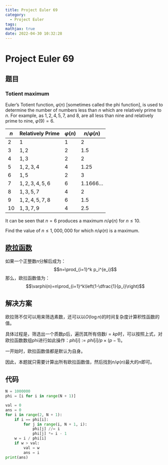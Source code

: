 ```yaml
---
title: Project Euler 69
category:
  - Project Euler
tags:
mathjax: true
date: 2022-04-30 10:32:28
---
```


<escape><!-- more --></escape>

# Project Euler 69

## 题目

### Totient maximum

Euler’s Totient function, $\varphi(n)$ [sometimes called the phi function], is used to determine the number of numbers less than $n$ which are relatively prime to $n$. For example, as $1, 2, 4, 5, 7,$ and $8$, are all less than nine and relatively prime to nine, $\varphi(9)=6$.

|$n$|Relatively Prime|$\varphi(n)$|$n/\varphi(n)$|
|-|-|-|-|
|$2$|$1$|$1$|$2$|
|$3$|$1,2$|$2$|$1.5$|
|$4$|$1,3$|$2$|$2$|
|$5$|$1,2,3,4$|$4$|$1.25$|
|$6$|$1,5$|$2$|$3$|
|$7$|$1,2,3,4,5,6$|$6$|$1.1666\dots$|
|$8$|$1,3,5,7$|$4$|$2$|
|$9$|$1,2,4,5,7,8$|$6$|$1.5$|
|$10$|$1,3,7,9$|$4$|$2.5$|

It can be seen that $n=6$ produces a maximum $n/\varphi(n)$ for $n \leq 10$.

Find the value of $n \leq 1,000,000$ for which $n/\varphi(n)$ is a maximum.

## [欧拉函数](https://mathworld.wolfram.com/TotientFunction.html)

如果一个正整数$n$分解后成为：
$$n=\prod_{i=1}^k p_i^{e_i}$$
那么，欧拉函数值为：
$$\varphi(n)=n\prod_{i=1}^k\left(1-\dfrac{1}{p_i}\right)$$

## 解决方案

欧拉筛不仅可以用来筛选素数，还可以以$O(\log n)$的时间复杂度计算积性函数的值。

具体过程是，筛选出一个质数$p$后，遍历其所有倍数$i=kp$时，可以按照上式，对欧拉函数数组phi进行如此操作：$phi[i]:=phi[i] / p \times (p-1)$。

一开始时，欧拉函数值都是默认为自身。

因此，本题就只需要计算出所有欧拉函数值，然后找到$n/\varphi(n)$最大的$n$即可。

## 代码

```py
N = 1000000
phi = [i for i in range(N + 1)]

val = 0
ans = 0
for i in range(2, N + 1):
    if i == phi[i]:
        for j in range(i, N + 1, i):
            phi[j] //= i
            phi[j] *= i - 1
    w = i / phi[i]
    if w > val:
        val = w
        ans = i
print(ans)

```
